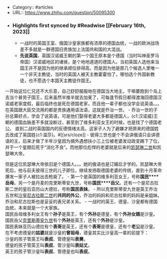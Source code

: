 - Category:: #articles
- URL:: https://www.zhihu.com/question/50095300
- ### Highlights first synced by #Readwise [[February 16th, 2023]]
    - 一战时的英国王室、俄国沙皇家族都有浓厚的德国血统，一战的欧洲战场差不多就是一群德国旧贵族加上法国共和国的大混战。
    - **先说英国**，英国汉诺威王朝的第一个国王原本是个德国（当时叫神圣罗马帝国）汉诺威地区的诸侯，是个地地道道的德国人。当初英国人选他来当国王并不是因为他的继承顺位排得高，而是因为他是那几个候选人里唯一一个非天主教徒，当时的英国人被天主教霍霍怕了，哪怕选个外国新教徒，也不愿选个本国天主教徒作国王。

一开始这位仁兄还不大乐意，自己舒舒服服地在德国当大地主，干嘛要跑到个岛上去当个甚劳子国王，后来虽然半推半就去加冕了，可每逢节假日都得渡海回德国汉诺威老家度假，最后临终也是死在德国老家，而且他一辈子都也没学会说英语。。。在英国跟大臣交流用的都是贵族通用语法语，这就是乔治一世。
    - 乔治一世的子孙总算好点，学会了说英语，可是他们娶得老婆大多都是德国人，{c1:汉诺威}王朝的德国血脉差不多就没断过，甚至到了维多利亚女王的时候，也是找了个德国老公。
直到二战时英国国内的反德情绪太高，这家子人为了避嫌才把原来的德国姓氏改成了英国姓{c1:温莎}。#[[srs/cloze]]
    - 彼得三世也是个不会讲俄语只会讲德语的主，后来才做了半年沙皇因为搞外遇想扶小三上位被老婆发动政变踢下了位，并于一个星期后死于“消化不良”。而他那位彪悍的老婆就是后来的[凯瑟琳二世](https://www.zhihu.com/search?q=%E5%87%AF%E7%91%9F%E7%90%B3%E4%BA%8C%E4%B8%96&search_source=Entity&hybrid_search_source=Entity&hybrid_search_extra=%7B%22sourceType%22%3A%22answer%22%2C%22sourceId%22%3A119398927%7D)和凯瑟琳大帝。

但是这位凯瑟琳大帝依旧是个德国人。。。她的俄语也是订婚后才学的。凯瑟琳大帝死后，他与前夫彼得三世的儿子即位，继续发扬取德国老婆的传统，直到十月革命爆发一家子人被拉出去枪毙了。
    - 第一个是英国的维多利亚女王，号称**国民****岳母**。另一个是丹麦的克里斯蒂安九世，号称**国民****岳父**。还有一个是尼古拉斯二世的皇后亚历山大德拉，号称**国民表妹**。
    - 所以克里斯蒂安九世是英王乔治五世和[沙皇尼古拉斯二世](https://www.zhihu.com/search?q=%E6%B2%99%E7%9A%87%E5%B0%BC%E5%8F%A4%E6%8B%89%E6%96%AF%E4%BA%8C%E4%B8%96&search_source=Entity&hybrid_search_source=Entity&hybrid_search_extra=%7B%22sourceType%22%3A%22answer%22%2C%22sourceId%22%3A119398927%7D)的**共同的外公**，乔治的妈妈和尼古拉斯的妈妈是亲姐妹。乔治和尼古拉斯也是妥妥的表兄弟关系。
    - 一战时的英王、德皇、沙皇都有德国血统，本来就是一个大家族。  
国民岳母维多利女王有个**孙子**是英王，有个**外孙**是德皇，有个**外孙女婿**是沙皇。  
国民岳父[克里斯蒂安九世](https://www.zhihu.com/search?q=%E5%85%8B%E9%87%8C%E6%96%AF%E8%92%82%E5%AE%89%E4%B9%9D%E4%B8%96&search_source=Entity&hybrid_search_source=Entity&hybrid_search_extra=%7B%22sourceType%22%3A%22answer%22%2C%22sourceId%22%3A119398927%7D)有个**外孙**是英王，还有个**外孙**是沙皇。  
国民表妹亚历山德拉有个**表哥**是英王，还有个**表哥**是德皇，还有个**老公**是沙皇。  
在不考虑德皇的**姑婆**就是沙皇的**曾祖母**，德皇其实比沙皇高一辈的前提下：  
沙皇的孩子管英王叫**表叔**、管德皇叫**表舅**。  
德皇的孩子管英王叫**表叔**、管沙皇叫**表姑丈**。  
英王的孩子管沙皇叫**表叔**、管德皇也叫**表叔**。
